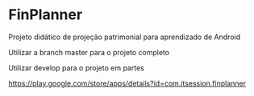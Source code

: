 # FinPlanner
Projeto didático de projeção patrimonial para aprendizado de Android

Utilizar a branch master para o projeto completo

Utilizar develop para o projeto em partes

https://play.google.com/store/apps/details?id=com.itsession.finplanner
